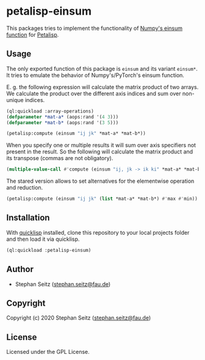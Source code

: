 # petalisp-einsum

This packages tries to implement the functionality of [Numpy's einsum function](https://numpy.org/doc/stable/reference/generated/numpy.einsum.html)
for [Petalisp](https://github.com/marcoheisig/Petalisp).

## Usage

The only exported function of this package is `einsum` and its variant `einsum*`.
It tries to emulate the behavior of Numpy's/PyTorch's einsum function.

E. g. the following expression will calculate the matrix product of two arrays.
We calculate the product over the different axis indices and sum over non-unique indices.

```lisp
(ql:quickload :array-operations)
(defparameter *mat-a* (aops:rand '(4 3)))
(defparameter *mat-b* (aops:rand '(3 5)))

(petalisp:compute (einsum "ij jk" *mat-a* *mat-b*))
``` 

When you specify one or multiple results it will sum over axis specifiers not present in the result.
So the following will calculate the matrix product and its transpose (commas are not obligatory).

```lisp
(multiple-value-call #'compute (einsum "ij, jk -> ik ki" *mat-a* *mat-b*))
```

The stared version allows to set alternatives for the elementwise operation and reduction.

```lisp
(petalisp:compute (einsum "ij jk" (list *mat-a* *mat-b*) #'max #'min))
``` 

## Installation

With [quicklisp](https://www.quicklisp.org/beta/) installed, clone this
repository to your local projects folder and then load it via quicklisp.

```lisp
(ql:quickload :petalisp-einsum)
```

## Author

* Stephan Seitz (stephan.seitz@fau.de)

## Copyright

Copyright (c) 2020 Stephan Seitz (stephan.seitz@fau.de)

## License

Licensed under the GPL License.
